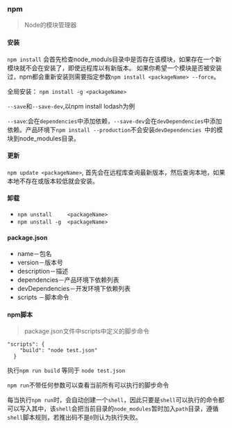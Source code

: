 ### npm

> Node的模块管理器

#### 安装
`npm install` 会首先检查node_moduls目录中是否存在该模块，如果存在一个新模块就不会在安装了，即使远程库以有新版本。
如果你希望一个模块是否被安装过，npm都会重新安装则需要指定参数`npm install <packageName> --force`。

全局安装： `npm install -g <packageName>`

`--save`和`--save-dev`,以npm install lodash为例

`--save`:会在`dependencies`中添加依赖，`--save-dev`会在`devDependencies`中添加依赖。产品环境下`npm install --production`不会安装`devDependencies `中的模块到node_modules目录。


#### 更新
`npm update <packageName>`, 首先会在远程库查询最新版本，然后查询本地，如果本地不存在或版本较低就会安装。


#### 卸载
 * `npm unstall 	<packageName>`
 * `npm unstall -g	<packageName>`


#### package.json

* name－包名
* version－版本号
* description－描述
* dependencies－产品环境下依赖列表
* devDependencies－开发环境下依赖列表
* scripts －脚本命令


#### npm脚本
>package.json文件中scripts中定义的脚步命令


```
"scripts": {
    "build": "node test.json"
  }
```
执行`npm run build` 等同于 `node test.json`

`npm run`不带任何参数可以查看当前所有可以执行的脚步命令

每当执行`npm run`时，会自动创建一个`shell`，因此只要是`shell`可以执行的命令都可以写入其中，该`shell`会把当前目录的`node_modules`暂时加入`path`目录，遵循`shell`脚本规则，若推出码不是`0`则认为执行失败。

